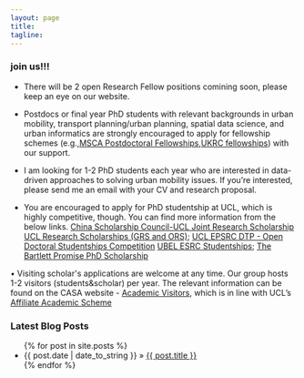 ```yaml
---
layout: page
title:
tagline:
---
```


### join us!!!



- There will be 2 open Research Fellow positions comining soon, please keep an eye on our website. 

- Postdocs or final year PhD students with relevant backgrounds in urban mobility, transport planning/urban planning, spatial data science, and urban informatics are strongly encouraged to apply for fellowship schemes (e.g.,[MSCA Postdoctoral Fellowships](https://marie-sklodowska-curie-actions.ec.europa.eu/actions/postdoctoral-fellowships),[UKRC fellowships](https://www.ukri.org/what-we-offer/developing-people-and-skills/epsrc/fellowships/)) with our support.

- I am looking for 1-2 PhD students each year who are interested in data-driven approaches to solving urban mobility issues. If you’re interested, please send me an email with your CV and research proposal. 

- You are encouraged to apply for PhD studentship at UCL, which is highly competitive, though. You can find more information from the below links.
[China Scholarship Council-UCL Joint Research Scholarship](https://www.ucl.ac.uk/scholarships/china-scholarship-council-ucl-joint-research-scholarship)
[UCL Research Scholarships (GRS and ORS)](https://www.ucl.ac.uk/scholarships/overseas-research-scholarships); [UCL EPSRC DTP - Open Doctoral Studentships Competition](https://www.ucl.ac.uk/epsrc-doctoral-training/prospective-students/apply-ucl-esprc-dtp-studentship/ucl-epsrc-dtp-open-doctoral-studentships)
[UBEL ESRC Studentships](https://ubel-dtp.ac.uk/esrc-studentships/); [The Bartlett Promise PhD Scholarship](https://www.ucl.ac.uk/bartlett/study/funding-and-scholarships/bartlett-promise-scholarship/bartlett-promise-phd-scholarship)

•	Visiting scholar's applications are welcome at any time. Our group hosts 1-2 visitors (students&scholar) per year. The relevant information can be found on the CASA website - [Academic Visitors](https://www.ucl.ac.uk/bartlett/casa/study/academic-visitors), which is in line with UCL’s [Affiliate Academic Scheme](https://www.ucl.ac.uk/human-resources/affiliate-academic-scheme)

### Latest Blog Posts

<ul class="posts">
  {% for post in site.posts %}
    <li><span>{{ post.date | date_to_string }}</span> &raquo; <a href="{{ site.baseurl }}{{ post.url }}">{{ post.title }}</a></li>
  {% endfor %}
</ul>
